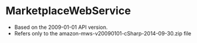 # MarketplaceWebService

* Based on the 2009-01-01 API version.
* Refers only to the amazon-mws-v20090101-cSharp-2014-09-30.zip file